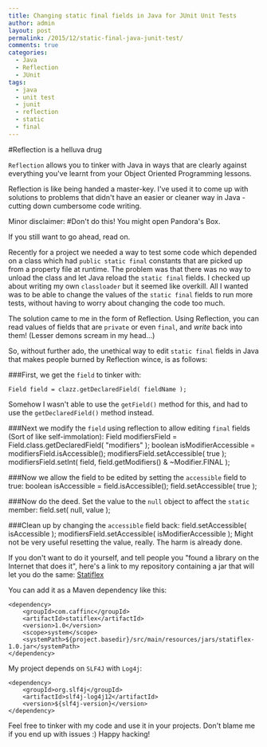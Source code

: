 ```yaml
---
title: Changing static final fields in Java for JUnit Unit Tests
author: admin
layout: post
permalink: /2015/12/static-final-java-junit-test/
comments: true
categories:
  - Java
  - Reflection
  - JUnit
tags:
  - java
  - unit test
  - junit
  - reflection
  - static
  - final
---
```

#Reflection is a helluva drug

`Reflection` allows you to tinker with Java in ways that are clearly against everything you've learnt from your Object Oriented Programming lessons.

Reflection is like being handed a master-key. I've used it to come up with solutions to problems that didn't have an easier or cleaner way in Java - cutting down cumbersome code writing.

Minor disclaimer:
#Don't do this! You might open Pandora's Box.

If you still want to go ahead, read on.

Recently for a project we needed a way to test some code which depended on a class which had `public static final` constants that are picked up from a property file at runtime. The problem was that there was no way to unload the class and let Java reload the `static final` fields. I checked up about writing my own `classloader` but it seemed like overkill. All I wanted was to be able to change the values of the `static final` fields to run more tests, without having to worry about changing the code too much.

The solution came to me in the form of Reflection. Using Reflection, you can read values of fields that are `private` or even `final`, and *write* back into them! (Lesser demons scream in my head...)

So, without further ado, the unethical way to edit `static final` fields in Java that makes people burned by Reflection wince, is as follows:

###First, we get the `field` to tinker with:
 
    Field field = clazz.getDeclaredField( fieldName );

Somehow I wasn't able to use the `getField()` method for this, and had to use the `getDeclaredField()` method instead.

###Next we modify the `field` using reflection to allow editing `final` fields (Sort of like self-immolation): 
    Field modifiersField = Field.class.getDeclaredField( "modifiers" );
    boolean isModifierAccessible = modifiersField.isAccessible();
    modifiersField.setAccessible( true );
    modifiersField.setInt( field, field.getModifiers() & ~Modifier.FINAL );

###Now we allow the field to be edited by setting the `accessible` field to true:
    boolean isAccessible = field.isAccessible();
    field.setAccessible( true );

###Now do the deed. Set the value to the `null` object to affect the `static` member:
    field.set( null, value );

###Clean up by changing the `accessible` field back:
    field.setAccessible( isAccessible );
    modifiersField.setAccessible( isModifierAccessible );
Might not be very useful resetting the value, really. The harm is already done.

If you don't want to do it yourself, and tell people you "found a library on the Internet that does it", here's a link to my repository containing a jar that will let you do the same: [Statiflex](https://github.com/caffinc/statiflex/releases/tag/1.0 "Statiflex")

You can add it as a Maven dependency like this:

    <dependency>
        <groupId>com.caffinc</groupId>
        <artifactId>statiflex</artifactId>
        <version>1.0</version>
        <scope>system</scope>
        <systemPath>${project.basedir}/src/main/resources/jars/statiflex-1.0.jar</systemPath>
    </dependency>
My project depends on `SLF4J` with `Log4j`:

    <dependency>
        <groupId>org.slf4j</groupId>
        <artifactId>slf4j-log4j12</artifactId>
        <version>${slf4j-version}</version>
    </dependency>

Feel free to tinker with my code and use it in your projects. Don't blame me if you end up with issues :) Happy hacking!